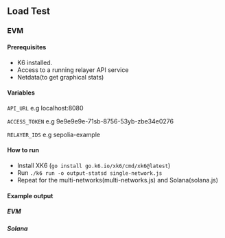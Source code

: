 ## Load Test

### EVM

#### Prerequisites
- K6 installed.
- Access to a running relayer API service
- Netdata(to get graphical stats)

#### Variables
`API_URL` e.g localhost:8080

`ACCESS_TOKEN` e.g 9e9e9e9e-71sb-8756-53yb-zbe34e0276

`RELAYER_IDS` e.g sepolia-example

#### How to run

- Install XK6 (`go install go.k6.io/xk6/cmd/xk6@latest`)
- Run `./k6 run -o output-statsd single-network.js`
- Repeat for the multi-networks(multi-networks.js) and Solana(solana.js)


#### Example output

##### EVM










##### Solana

